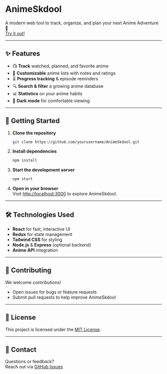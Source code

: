 # AnimeSkdool

A modern web tool to track, organize, and plan your next Anime Adventure 🚀  
[Try it out!](http://skdool.surge.sh/)

---

## ✨ Features

- 📺 **Track** watched, planned, and favorite anime
- 📝 **Customizable** anime lists with notes and ratings
- ⏳ **Progress tracking** & episode reminders
- 🔍 **Search & filter** a growing anime database
- 📊 **Statistics** on your anime habits
- 🌙 **Dark mode** for comfortable viewing

---

## 🚀 Getting Started

1. **Clone the repository**
    ```bash
    git clone https://github.com/yourusername/AnimeSkdool.git
    ```
2. **Install dependencies**
    ```bash
    npm install
    ```
3. **Start the development server**
    ```bash
    npm start
    ```
4. **Open in your browser**  
   Visit [http://localhost:3000](http://localhost:3000) to explore AnimeSkdool.

---

## 🛠️ Technologies Used

- **React** for fast, interactive UI
- **Redux** for state management
- **Tailwind CSS** for styling
- **Node.js** & **Express** (optional backend)
- **Anime API** integration

---

## 🤝 Contributing

We welcome contributions!  
- Open issues for bugs or feature requests  
- Submit pull requests to help improve AnimeSkdool  

---

## 📄 License

This project is licensed under the [MIT License](LICENSE).

---

## 💬 Contact

Questions or feedback?  
Reach out via [GitHub Issues](https://github.com/yourusername/AnimeSkdool/issues)